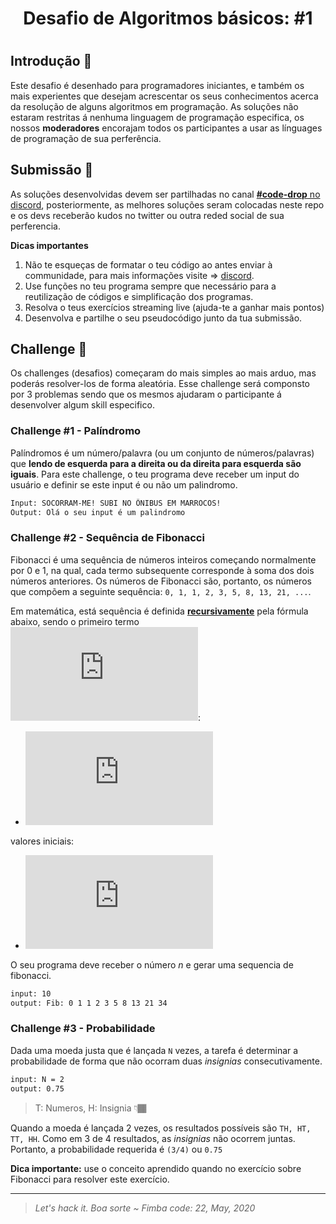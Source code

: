 <h1 align="center" style="color:">Desafio de Algoritmos básicos: #1 <h1/>
  
## Introdução 📜

Este desafio é desenhado para programadores iniciantes, e também os mais experientes que desejam acrescentar os seus conhecimentos acerca da resolução de alguns algoritmos em programação.  As soluções não estaram restritas á nenhuma linguagem de programação especifica, os nossos **moderadores** encorajam todos os participantes a usar as línguages de programação de sua perferência. 

## Submissão 🚀

As soluções desenvolvidas devem ser partilhadas no canal [**#code-drop** no discord](https://discord.gg/XDPbSUN), posteriormente, as melhores soluções seram colocadas neste repo e os devs receberão kudos no twitter ou outra reded social de sua perferencia. 

**Dicas importantes**

1. Não te esqueças de formatar o teu código ao antes enviar à communidade, para mais informações visite => [discord](https://support.discord.com/hc/en-us/articles/210298617-Markdown-Text-101-Chat-Formatting-Bold-Italic-Underline).
2. Use funções no teu programa sempre que necessário para a reutilização de códigos e simplificação dos programas. 
3. Resolva o teus exercícios streaming live (ajuda-te a ganhar mais pontos)
4. Desenvolva e partilhe o seu pseudocódigo junto da tua submissão.


## Challenge 🥋

Os challenges (desafios) começaram do mais simples ao mais arduo, mas poderás resolver-los de forma aleatória. Esse challenge será componsto por 3 problemas sendo que os mesmos ajudaram o participante á desenvolver algum skill especifico.

### Challenge #1 - Palíndromo

Palíndromos é um número/palavra (ou um conjunto de números/palavras) que **lendo de esquerda para a direita ou da direita para esquerda são iguais**. Para este challenge, o teu programa deve receber um input do usuário e definir se este input é ou não um palindromo. 

```sh
Input: SOCORRAM-ME! SUBI NO ÔNIBUS EM MARROCOS!
Output: Olá o seu input é um palindromo
``` 

### Challenge #2 - Sequência de Fibonacci

Fibonacci é uma sequência de números inteiros começando normalmente por 0 e 1, na qual, cada termo subsequente corresponde à soma dos dois números anteriores. Os números de Fibonacci são, portanto, os números que compõem a seguinte sequência: `0, 1, 1, 2, 3, 5, 8, 13, 21, ...`.

Em matemática, está sequência é definida [**recursivamente**](https://pt.wikipedia.org/wiki/Recurs%C3%A3o) pela fórmula abaixo, sendo o primeiro termo ![first term](https://latex.codecogs.com/gif.latex?F_%7B1%7D%3D1):

- ![formula](https://latex.codecogs.com/gif.latex?F_%7Bn%7D%3DF_%7Bn-1%7D&plus;F_%7Bn-2%7D)

valores iniciais:
- ![initial value](https://latex.codecogs.com/gif.latex?F_%7B1%7D%3D%201%2C%20F_%7B2%7D%20%3D%202)

O seu programa deve receber o número *n* e gerar uma sequencia de fibonacci.

```sh
input: 10
output: Fib: 0 1 1 2 3 5 8 13 21 34
```

### Challenge #3 - Probabilidade

Dada uma moeda justa que é lançada `N` vezes, a tarefa é determinar a probabilidade de forma que não ocorram duas *insignias* consecutivamente.

```sh
input: N = 2
output: 0.75
```
> T: Numeros, H: Insignia 👇🏾

Quando a moeda é lançada 2 vezes, os resultados possíveis são `TH, HT, TT, HH`. Como em 3 de 4 resultados, as *insignias* não ocorrem juntas. Portanto, a probabilidade requerida é `(3/4)` ou `0.75`

**Dica importante:** use o conceito aprendido quando no exercício sobre Fibonacci para resolver este exercício.

<hr/>

> *Let's hack it. Boa sorte ~ Fimba code: 22, May, 2020*
